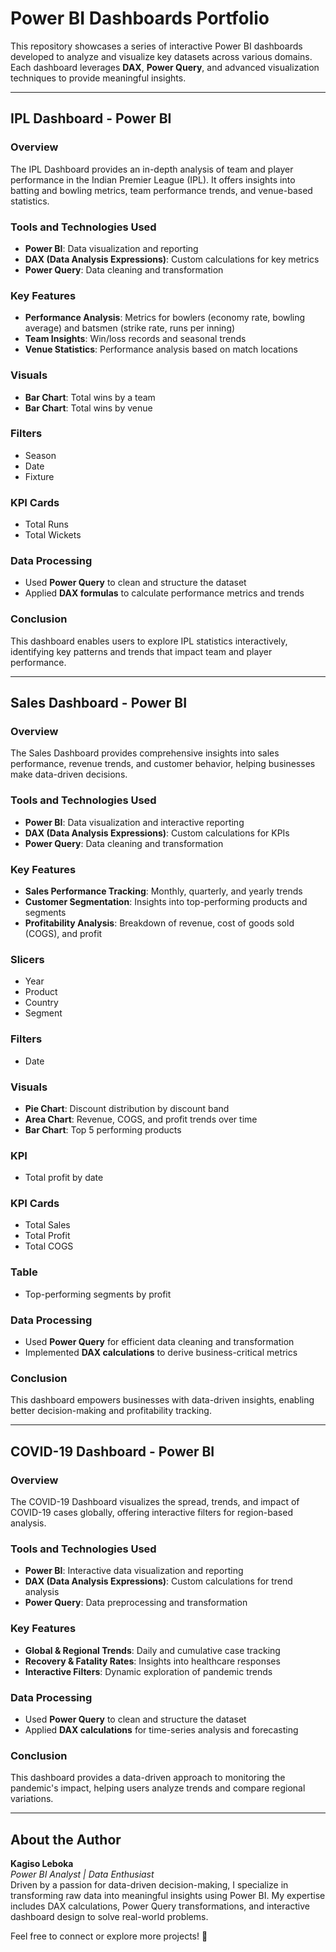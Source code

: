 # Power BI Dashboards Portfolio

This repository showcases a series of interactive Power BI dashboards developed to analyze and visualize key datasets across various domains. Each dashboard leverages **DAX**, **Power Query**, and advanced visualization techniques to provide meaningful insights.

---

## IPL Dashboard - Power BI

### Overview
The IPL Dashboard provides an in-depth analysis of team and player performance in the Indian Premier League (IPL). It offers insights into batting and bowling metrics, team performance trends, and venue-based statistics.

### Tools and Technologies Used
- **Power BI**: Data visualization and reporting
- **DAX (Data Analysis Expressions)**: Custom calculations for key metrics
- **Power Query**: Data cleaning and transformation

### Key Features
- **Performance Analysis**: Metrics for bowlers (economy rate, bowling average) and batsmen (strike rate, runs per inning)
- **Team Insights**: Win/loss records and seasonal trends
- **Venue Statistics**: Performance analysis based on match locations

### Visuals
- **Bar Chart**: Total wins by a team
- **Bar Chart**: Total wins by venue

### Filters
- Season
- Date
- Fixture

### KPI Cards
- Total Runs
- Total Wickets

### Data Processing
- Used **Power Query** to clean and structure the dataset
- Applied **DAX formulas** to calculate performance metrics and trends

### Conclusion
This dashboard enables users to explore IPL statistics interactively, identifying key patterns and trends that impact team and player performance.

---

## Sales Dashboard - Power BI

### Overview
The Sales Dashboard provides comprehensive insights into sales performance, revenue trends, and customer behavior, helping businesses make data-driven decisions.

### Tools and Technologies Used
- **Power BI**: Data visualization and interactive reporting
- **DAX (Data Analysis Expressions)**: Custom calculations for KPIs
- **Power Query**: Data cleaning and transformation

### Key Features
- **Sales Performance Tracking**: Monthly, quarterly, and yearly trends
- **Customer Segmentation**: Insights into top-performing products and segments
- **Profitability Analysis**: Breakdown of revenue, cost of goods sold (COGS), and profit

### Slicers
- Year
- Product
- Country
- Segment

### Filters
- Date

### Visuals
- **Pie Chart**: Discount distribution by discount band
- **Area Chart**: Revenue, COGS, and profit trends over time
- **Bar Chart**: Top 5 performing products

### KPI
- Total profit by date

### KPI Cards
- Total Sales
- Total Profit
- Total COGS

### Table
- Top-performing segments by profit

### Data Processing
- Used **Power Query** for efficient data cleaning and transformation
- Implemented **DAX calculations** to derive business-critical metrics

### Conclusion
This dashboard empowers businesses with data-driven insights, enabling better decision-making and profitability tracking.

---

## COVID-19 Dashboard - Power BI

### Overview
The COVID-19 Dashboard visualizes the spread, trends, and impact of COVID-19 cases globally, offering interactive filters for region-based analysis.

### Tools and Technologies Used
- **Power BI**: Interactive data visualization and reporting
- **DAX (Data Analysis Expressions)**: Custom calculations for trend analysis
- **Power Query**: Data preprocessing and transformation

### Key Features
- **Global & Regional Trends**: Daily and cumulative case tracking
- **Recovery & Fatality Rates**: Insights into healthcare responses
- **Interactive Filters**: Dynamic exploration of pandemic trends

### Data Processing
- Used **Power Query** to clean and structure the dataset
- Applied **DAX calculations** for time-series analysis and forecasting

### Conclusion
This dashboard provides a data-driven approach to monitoring the pandemic's impact, helping users analyze trends and compare regional variations.

---

## About the Author
**Kagiso Leboka**  
*Power BI Analyst | Data Enthusiast*  
Driven by a passion for data-driven decision-making, I specialize in transforming raw data into meaningful insights using Power BI. My expertise includes DAX calculations, Power Query transformations, and interactive dashboard design to solve real-world problems.

Feel free to connect or explore more projects! 🚀

